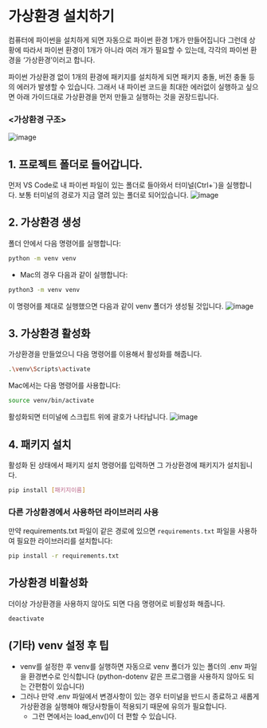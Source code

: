 # 가상환경 설치하기 

컴퓨터에 파이썬을 설치하게 되면 자동으로 파이썬 환경 1개가 만들어집니다 
그런데 상황에 따라서 파이썬 환경이 1개가 아니라 여러 개가 필요할 수 있는데, 
각각의 파이썬 환경을 ‘가상환경’이러고 합니다.

파이썬 가상환경 없이 1개의 환경에 패키지를 설치하게 되면
패키지 충돌, 버전 충돌 등의 에러가 발생할 수 있습니다.
그래서 내 파이썬 코드을 최대한 에러없이 실행하고 싶으면
아래 가이드대로 가상환경을 먼저 만들고 실행하는 것을 권장드립니다.

### <가상환경 구조>
![image](https://github.com/user-attachments/assets/a68f40da-40c7-40ef-afda-d68ae3b91fbe)


## 1. 프로젝트 폴더로 들어갑니다.
먼저 VS Code로 내 파이썬 파일이 있는 폴더로 들아와서 터미널(Ctrl+`)을 실행합니다.
보통 터미널의 경로가 지금 열려 있는 폴더로 되어있습니다.
![image](https://github.com/user-attachments/assets/31749776-0864-44c5-9725-eae2c3a38d23)


## 2. 가상환경 생성
폴더 안에서 다음 명령어를 실행합니다:
```bash
python -m venv venv
```
- Mac의 경우 다음과 같이 실행합니다:
```bash
python3 -m venv venv
```

이 명령어를 제대로 실행했으면 다음과 같이 venv 폴더가 생성될 것입니다.
![image](https://github.com/user-attachments/assets/15a5461e-4d84-44d3-bb87-23774bdeed8b)



## 3. 가상환경 활성화
가상환경을 만들었으니
다음 명령어를 이용해서 활성화를 해줍니다. 

```bash
.\venv\Scripts\activate
```
Mac에서는 다음 명령어를 사용합니다:
```bash
source venv/bin/activate
```
활성화되면 터미널에 스크립트 위에 괄호가 나타납니다.
![image](https://github.com/user-attachments/assets/67195cde-b79e-4dbb-aa5c-5bd6b7cc00f3)


## 4. 패키지 설치
활성화 된 상태에서 패키지 설치 명령어를 입력하면 그 가상환경에 패키지가 설치됩니다.
```bash
pip install [패키지이름]
```

### 다른 가상환경에서 사용하던 라이브러리 사용
만약 requirements.txt 파일이 같은 경로에 있으면 
`requirements.txt` 파일을 사용하여 필요한 라이브러리를 설치합니다:
```bash
pip install -r requirements.txt
```

## 가상환경 비활성화
더이상 가상환경을 사용하지 않아도 되면 다음 명령어로 비활성화 해줍니다.
```bash
deactivate
```

## (기타) venv 설정 후 팁
- venv를 설정한 후 venv를 실행하면 자동으로 venv 폴더가 있는 폴더의 .env 파일을 환경변수로 인식합니다 (python-dotenv 같은 프로그램을 사용하지 않아도 되는 간편함이 있습니다)
- 그러나 만약 .env 파일에서 변경사항이 있는 경우 터미널을 반드시 종료하고 새롭게 가상환경을 실행해야 해당사항들이 적용되기 때문에 유의가 필요합니다.
    - 그런 면에서는 load_env()이 더 편할 수 있습니다.


